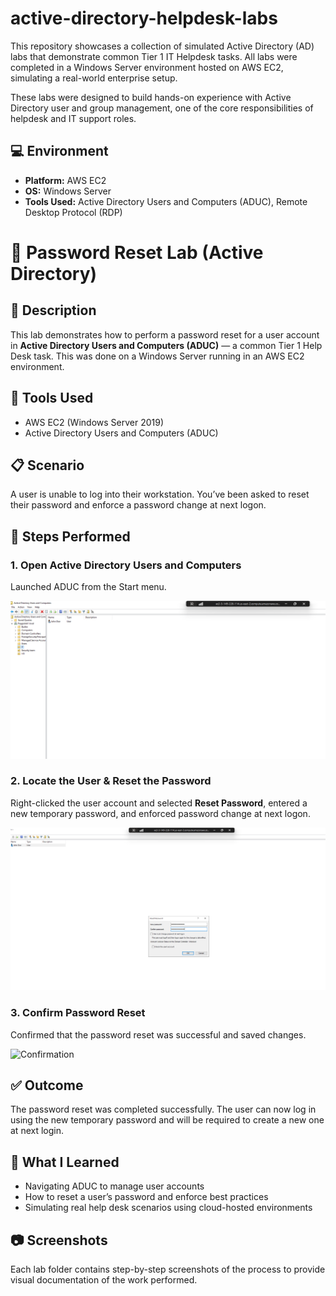 # active-directory-helpdesk-labs 

This repository showcases a collection of simulated Active Directory (AD) labs that demonstrate common Tier 1 IT Helpdesk tasks. All labs were completed in a Windows Server environment hosted on AWS EC2, simulating a real-world enterprise setup.

These labs were designed to build hands-on experience with Active Directory user and group management, one of the core responsibilities of helpdesk and IT support roles.

## 💻 Environment
- **Platform:** AWS EC2
- **OS:** Windows Server
- **Tools Used:** Active Directory Users and Computers (ADUC), Remote Desktop Protocol (RDP)

# 🔐 Password Reset Lab (Active Directory)

## 📄 Description

This lab demonstrates how to perform a password reset for a user account in **Active Directory Users and Computers (ADUC)** — a common Tier 1 Help Desk task. This was done on a Windows Server running in an AWS EC2 environment.


## 🧰 Tools Used

- AWS EC2 (Windows Server 2019)
- Active Directory Users and Computers (ADUC)


## 📋 Scenario

 A user is unable to log into their workstation. You’ve been asked to reset their password and enforce a password change at next logon.


## 🧪 Steps Performed

### 1. Open Active Directory Users and Computers

Launched ADUC from the Start menu.

![Open ADUC](https://github.com/ReggieS22/active-directory-helpdesk-labs/blob/62833245db10c2609d42f748b5127a91267bdc1a/Active%20Directory%20password%20resets%20lab%20screenshots/open-aduc.png.png)


### 2. Locate the User & Reset the Password

Right-clicked the user account and selected **Reset Password**, entered a new temporary password, and enforced password change at next logon.

![Reset Password](https://github.com/ReggieS22/active-directory-helpdesk-labs/blob/8f3bfd96835808c444b577a8836e0d9605cb9948/Active%20Directory%20password%20resets%20lab%20screenshots/reset-password-png.png)


### 3. Confirm Password Reset

Confirmed that the password reset was successful and saved changes.

![Confirmation](./screenshots/confirm-reset.png)


## ✅ Outcome

The password reset was completed successfully. The user can now log in using the new temporary password and will be required to create a new one at next login.


## 🧠 What I Learned

- Navigating ADUC to manage user accounts
- How to reset a user’s password and enforce best practices
- Simulating real help desk scenarios using cloud-hosted environments



## 📷 Screenshots
Each lab folder contains step-by-step screenshots of the process to provide visual documentation of the work performed.
